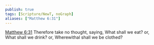 ```yaml
---
publish: true
tags: [Scripture/NewT, noGraph]
aliases: ["Matthew 6:31"]
---
```

[Matthew 6:31](https://churchofjesuschrist.org/study/scriptures/nt/matt/6?lang=eng&id=p31#p31) Therefore take no thought, saying, What shall we eat? or, What shall we drink? or, Wherewithal shall we be clothed?
